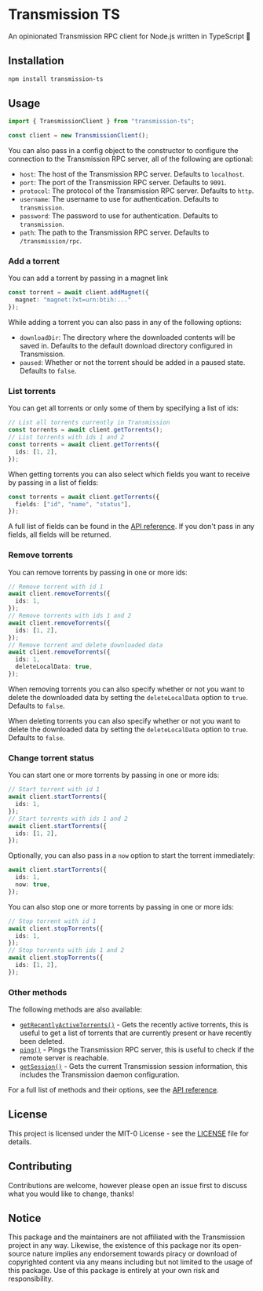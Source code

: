 # Transmission TS

An opinionated Transmission RPC client for Node.js written in TypeScript 🧲

## Installation

```bash
npm install transmission-ts
```

## Usage

```ts
import { TransmissionClient } from "transmission-ts";

const client = new TransmissionClient();
```

You can also pass in a config object to the constructor to configure the connection to the Transmission RPC server, all of the following are optional:

- `host`: The host of the Transmission RPC server. Defaults to `localhost`.
- `port`: The port of the Transmission RPC server. Defaults to `9091`.
- `protocol`: The protocol of the Transmission RPC server. Defaults to `http`.
- `username`: The username to use for authentication. Defaults to `transmission`.
- `password`: The password to use for authentication. Defaults to `transmission`.
- `path`: The path to the Transmission RPC server. Defaults to `/transmission/rpc`.

### Add a torrent

You can add a torrent by passing in a magnet link

```ts
const torrent = await client.addMagnet({
  magnet: "magnet:?xt=urn:btih:..."
});
```

While adding a torrent you can also pass in any of the following options:

- `downloadDir`: The directory where the downloaded contents will be saved in. Defaults to the default download directory configured in Transmission.
- `paused`: Whether or not the torrent should be added in a paused state. Defaults to `false`.

### List torrents

You can get all torrents or only some of them by specifying a list of ids:

```ts
// List all torrents currently in Transmission
const torrents = await client.getTorrents();
// List torrents with ids 1 and 2
const torrents = await client.getTorrents({
  ids: [1, 2],
});
```

When getting torrents you can also select which fields you want to receive by passing in a list of fields:

```ts
const torrents = await client.getTorrents({
  fields: ["id", "name", "status"],
});
```

A full list of fields can be found in the [API reference](https://dreamorosi.github.io/transmission-ts/variables/helpers.AllTorrentFields.html). If you don't pass in any fields, all fields will be returned.

### Remove torrents

You can remove torrents by passing in one or more ids:

```ts
// Remove torrent with id 1
await client.removeTorrents({
  ids: 1,
});
// Remove torrents with ids 1 and 2
await client.removeTorrents({
  ids: [1, 2],
});
// Remove torrent and delete downloaded data
await client.removeTorrents({
  ids: 1,
  deleteLocalData: true,
});
```

When removing torrents you can also specify whether or not you want to delete the downloaded data by setting the `deleteLocalData` option to `true`. Defaults to `false`.

When deleting torrents you can also specify whether or not you want to delete the downloaded data by setting the `deleteLocalData` option to `true`. Defaults to `false`.

### Change torrent status

You can start one or more torrents by passing in one or more ids:

```ts
// Start torrent with id 1
await client.startTorrents({
  ids: 1,
});
// Start torrents with ids 1 and 2
await client.startTorrents({
  ids: [1, 2],
});
```

Optionally, you can also pass in a `now` option to start the torrent immediately:

```ts
await client.startTorrents({
  ids: 1,
  now: true,
});
```

You can also stop one or more torrents by passing in one or more ids:

```ts
// Stop torrent with id 1
await client.stopTorrents({
  ids: 1,
});
// Stop torrents with ids 1 and 2
await client.stopTorrents({
  ids: [1, 2],
});
```

### Other methods

The following methods are also available:
- [`getRecentlyActiveTorrents()`](https://dreamorosi.github.io/transmission-ts/classes/TransmissionClient.TransmissionClient.html#getRecentlyActiveTorrents) - Gets the recently active torrents, this is useful to get a list of torrents that are currently present or have recently been deleted.
- [`ping()`](https://dreamorosi.github.io/transmission-ts/classes/TransmissionClient.TransmissionClient.html#ping) - Pings the Transmission RPC server, this is useful to check if the remote server is reachable.
- [`getSession()`](https://dreamorosi.github.io/transmission-ts/classes/TransmissionClient.TransmissionClient.html#getSession) - Gets the current Transmission session information, this includes the Transmission daemon configuration.

For a full list of methods and their options, see the [API reference](https://dreamorosi.github.io/transmission-ts/classes/TransmissionClient.TransmissionClient.html).

## License

This project is licensed under the MIT-0 License - see the [LICENSE](./LICENSE) file for details.

## Contributing

Contributions are welcome, however please open an issue first to discuss what you would like to change, thanks!

## Notice

This package and the maintainers are not affiliated with the Transmission project in any way. Likewise, the existence of this package nor its open-source nature implies any endorsement towards piracy or download of copyrighted content via any means including but not limited to the usage of this package. Use of this package is entirely at your own risk and responsibility.